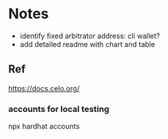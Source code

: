 # Notes

- identify fixed arbitrator address: cli wallet?
- add detailed readme with chart and table

## Ref
https://docs.celo.org/
### accounts for local testing
npx hardhat accounts